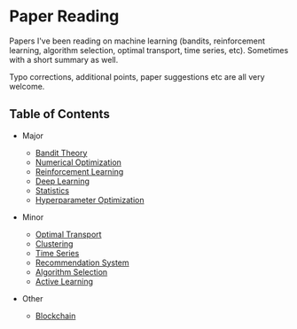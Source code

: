 # Paper Reading
Papers I've been reading on machine learning (bandits, reinforcement learning, algorithm selection, optimal transport, time series, etc). Sometimes with a short summary as well.

Typo corrections, additional points, paper suggestions etc are all very welcome.

## Table of Contents

- Major
	- [Bandit Theory](https://github.com/xuedong/paper-reading/blob/master/Bandit%20Theory.md)
	- [Numerical Optimization](https://github.com/xuedong/paper-reading/blob/master/Numerical%20Optimization.md)
	- [Reinforcement Learning](https://github.com/xuedong/paper-reading/blob/master/Reinforcement%20Learning.md)
	- [Deep Learning](https://github.com/xuedong/paper-reading/blob/master/Deep%20Learning.md)
	- [Statistics](https://github.com/xuedong/paper-reading/blob/master/Statistics.md)
	- [Hyperparameter Optimization](https://github.com/xuedong/paper-reading/blob/master/Hyperparameter%20Optimization.md)

- Minor
	- [Optimal Transport](https://github.com/xuedong/paper-reading/blob/master/Optimal%20Transport.md)
	- [Clustering](https://github.com/xuedong/paper-reading/blob/master/Clustering.md)
	- [Time Series](https://github.com/xuedong/paper-reading/blob/master/Time%20Series.md)
	- [Recommendation System](https://github.com/xuedong/paper-reading/blob/master/Recommendation%20System.md)
	- [Algorithm Selection](https://github.com/xuedong/paper-reading/blob/master/Algorithm%20Selection.md)
	- [Active Learning](https://github.com/xuedong/paper-reading/blob/master/Active%20Learning.md)

- Other
	- [Blockchain](https://github.com/xuedong/paper-reading/blob/master/Blockchain.md)

